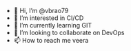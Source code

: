 - 👋 Hi, I’m @vbrao79
- 👀 I’m interested in CI/CD
- 🌱 I’m currently learning GIT
- 💞️ I’m looking to collaborate on DevOps
- 📫 How to reach me veera

<!---
vbrao79/vbrao79 is a ✨ special ✨ repository because its `README.md` (this file) appears on your GitHub profile.
You can click the Preview link to take a look at your changes.
--->
